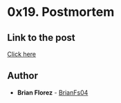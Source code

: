 # 0x19. Postmortem

## Link to the post
[Click here](https://medium.com/@1197/postmortem-7e716b5c5ddb)

## Author
* **Brian Florez** - [BrianFs04](https://github.com/BrianFs04)